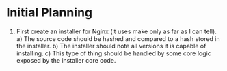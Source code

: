 # Initial Planning

 1. First create an installer for Nginx (it uses make only as far as I can
    tell).
     a) The source code should be hashed and compared to a hash stored in the
        installer.
     b) The installer should note all versions it is capable of installing.
     c) This type of thing should be handled by some core logic exposed by the
        installer core code.
